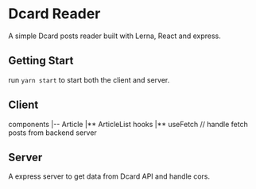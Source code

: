 # Dcard Reader

A simple Dcard posts reader built with Lerna, React and express.

## Getting Start

run `yarn start` to start both the client and server.

## Client

components
|-- Article
|** ArticleList
hooks
|** useFetch // handle fetch posts from backend server

## Server

A express server to get data from Dcard API and handle cors.
